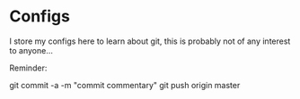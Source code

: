 # Configs

I store my configs here to learn about git, this is probably not of any interest to anyone…

Reminder:

git commit -a -m "commit commentary"
git push origin master
